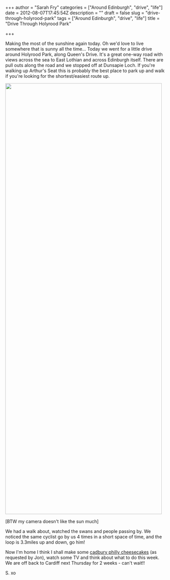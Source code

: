 +++
author = "Sarah Fry"
categories = ["Around Edinburgh", "drive", "life"]
date = 2012-08-07T17:45:54Z
description = ""
draft = false
slug = "drive-through-holyrood-park"
tags = ["Around Edinburgh", "drive", "life"]
title = "Drive Through Holyrood Park"

+++


Making the most of the sunshine again today. Oh we'd love to live somewhere that is sunny all the time... Today we went for a little drive around Holyrood Park, along Queen's Drive. It's a great one-way road with views across the sea to East Lothian and across Edinburgh itself. There are pull outs along the road and we stopped off at Dunsapie Loch. If you're walking up Arthur's Seat this is probably the best place to park up and walk if you're looking for the shortest/easiest route up.

<a href="https://yayfryday.com/images/2012/08/holyrooddrive.jpg"><img class="aligncenter size-full wp-image-1124" title="holyrooddrive" src="https://yayfryday.com/images/2012/08/holyrooddrive.jpg" alt="" width="490" height="1348" /></a>

[BTW my camera doesn't like the sun much]

We had a walk about, watched the swans and people passing by. We noticed the same cyclist go by us 4 times in a short space of time, and the loop is 3.3miles up and down, go him!

Now I'm home I think I shall make some <a title="Philly with Cadbury Chocolate Cheesecakes" href="https://yayfryday.com/post/philly-with-cadbury-chocolate-cheesecakes/">cadbury philly cheesecakes</a> (as requested by Jon), watch some TV and think about what to do this week. We are off back to Cardiff next Thursday for 2 weeks - can't wait!!

S. xo


